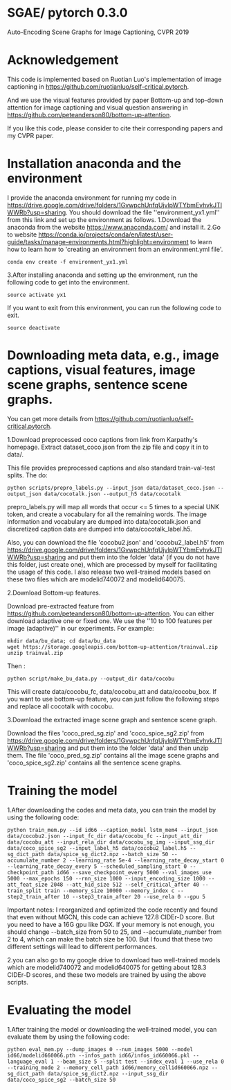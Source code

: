 # SGAE/ pytorch 0.3.0
Auto-Encoding Scene Graphs for Image Captioning, CVPR 2019

# Acknowledgement
This code is implemented based on Ruotian Luo's implementation of image captioning in https://github.com/ruotianluo/self-critical.pytorch.

And we use the visual features provided by paper Bottom-up and top-down attention for image captioning and visual question answering in https://github.com/peteanderson80/bottom-up-attention.

If you like this code, please consider to cite their corresponding papers and my CVPR paper.

# Installation anaconda and the environment
I provide the anaconda environment for running my code in https://drive.google.com/drive/folders/1GvwpchUnfqUjvlpWTYbmEvhvkJTIWWRb?usp=sharing. You should download the file ''environment_yx1.yml'' from this link and set up the environment as follows.
1.Download the anaconda from the website https://www.anaconda.com/ and install it.
2.Go to website https://conda.io/projects/conda/en/latest/user-guide/tasks/manage-environments.html?highlight=environment to learn how to learn how to 'creating an environment from an environment.yml file'.
```
conda env create -f environment_yx1.yml
```
3.After installing anaconda and setting up the environment, run the following code to get into the environment.
```
source activate yx1
```
If you want to exit from this environment, you can run the following code to exit.
```
source deactivate
```

# Downloading meta data, e.g., image captions, visual features, image scene graphs, sentence scene graphs.
You can get more details from  https://github.com/ruotianluo/self-critical.pytorch.

1.Download preprocessed coco captions from link from Karpathy's homepage. Extract dataset_coco.json from the zip file and copy it in to data/. 

This file provides preprocessed captions and also standard train-val-test splits.
The do:
```
python scripts/prepro_labels.py --input_json data/dataset_coco.json --output_json data/cocotalk.json --output_h5 data/cocotalk
```
prepro_labels.py will map all words that occur <= 5 times to a special UNK token, and create a vocabulary for all the remaining words. The image information and vocabulary are dumped into data/cocotalk.json and discretized caption data are dumped into data/cocotalk_label.h5.

Also, you can download the file 'cocobu2.json' and 'cocobu2_label.h5' from https://drive.google.com/drive/folders/1GvwpchUnfqUjvlpWTYbmEvhvkJTIWWRb?usp=sharing and put them into the folder 'data' (if you do not have this folder, just create one), which are processed by myself for facilitating the usage of this code. I also release two well-trained models based on these two files which are modelid740072 and modelid640075.

2.Download Bottom-up features.

Download pre-extracted feature from https://github.com/peteanderson80/bottom-up-attention. You can either download adaptive one or fixed one. We use the ''10 to 100 features per image (adaptive)'' in our experiments.
For example:
```
mkdir data/bu_data; cd data/bu_data
wget https://storage.googleapis.com/bottom-up-attention/trainval.zip
unzip trainval.zip
```
Then :
```
python script/make_bu_data.py --output_dir data/cocobu
```
This will create data/cocobu_fc, data/cocobu_att and data/cocobu_box. If you want to use bottom-up feature, you can just follow the following steps and replace all cocotalk with cocobu.

3.Download the extracted image scene graph and sentence scene graph.

Download the files 'coco_pred_sg.zip' and 'coco_spice_sg2.zip' from https://drive.google.com/drive/folders/1GvwpchUnfqUjvlpWTYbmEvhvkJTIWWRb?usp=sharing and put them into the folder 'data' and then unzip them. The file 'coco_pred_sg.zip' contains all the image scene graphs and 'coco_spice_sg2.zip' contains all the sentence scene graphs.

# Training the model
1.After downloading the codes and meta data, you can train the model by using the following code:
```
python train_mem.py --id id66 --caption_model lstm_mem4 --input_json data/cocobu2.json --input_fc_dir data/cocobu_fc --input_att_dir data/cocobu_att --input_rela_dir data/cocobu_sg_img --input_ssg_dir data/coco_spice_sg2 --input_label_h5 data/cocobu2_label.h5 --sg_dict_path data/spice_sg_dict2.npz --batch_size 50 --accumulate_number 2 --learning_rate 5e-4 --learning_rate_decay_start 0 --learning_rate_decay_every 5 --scheduled_sampling_start 0 --checkpoint_path id66 --save_checkpoint_every 5000 --val_images_use 5000 --max_epochs 150 --rnn_size 1000 --input_encoding_size 1000 --att_feat_size 2048 --att_hid_size 512 --self_critical_after 40 --train_split train --memory_size 10000 --memory_index c --step2_train_after 10 --step3_train_after 20 --use_rela 0 --gpu 5
```
Important notes: I reorganized and optimized the code recently and found that even without MGCN, this code can achieve 127.8 CIDEr-D score. But you need to have a 16G gpu like DGX. If your memory is not enough, you should change --batch_size from 50 to 25, and --accumulate_number from 2 to 4, which can make the batch size be 100. But I found that these two different settings will lead to different performances.

2.you can also go to my google drive to download two well-trained models which are modelid740072 and modelid640075 for getting about 128.3 CIDEr-D scores, and these two models are trained by using the above scripts.

# Evaluating the model
1.After training the model or downloading the well-trained model, you can evaluate them by using the following code:
```
python eval_mem.py --dump_images 0 --num_images 5000 --model id66/modelid660066.pth --infos_path id66/infos_id660066.pkl --language_eval 1 --beam_size 5 --split test --index_eval 1 --use_rela 0 --training_mode 2 --memory_cell_path id66/memory_cellid660066.npz --sg_dict_path data/spice_sg_dict2.npz --input_ssg_dir data/coco_spice_sg2 --batch_size 50
```

